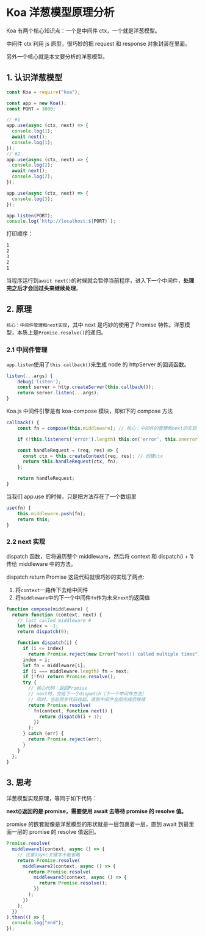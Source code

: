 # Koa 洋葱模型原理分析

Koa 有两个核心知识点：一个是中间件 ctx，一个就是洋葱模型。

中间件 ctx 利用 js 原型，很巧妙的把 request 和 response 对象封装在里面。

另外一个核心就是本文要分析的洋葱模型。

## 1. 认识洋葱模型

```js showLineNumbers
const Koa = require("koa");

const app = new Koa();
const PORT = 3000;

// #1
app.use(async (ctx, next) => {
  console.log(1);
  await next();
  console.log(1);
});
// #2
app.use(async (ctx, next) => {
  console.log(2);
  await next();
  console.log(2);
});

app.use(async (ctx, next) => {
  console.log(3);
});

app.listen(PORT);
console.log(`http://localhost:${PORT}`);
```

打印顺序：

```xml
1
2
3
2
1
```

当程序运行到`await next()`的时候就会暂停当前程序，进入下一个中间件，**处理完之后才会回过头来继续处理**。

## 2. 原理

`核心：中间件管理和next实现`，其中 next 是巧妙的使用了 Promise 特性。洋葱模型，本质上是`Promise.resolve()`的递归。

### 2.1 中间件管理

`app.listen`使用了`this.callback()`来生成 node 的 httpServer 的回调函数。

```js
listen(...args) {
    debug('listen');
    const server = http.createServer(this.callback());
    return server.listen(...args);
}
```

Koa.js 中间件引擎是有 koa-compose 模块，即如下的 compose 方法

```js
callback() {
    const fn = compose(this.middleware); // 核心：中间件的管理和next的实现

    if (!this.listeners('error').length) this.on('error', this.onerror);

    const handleRequest = (req, res) => {
      const ctx = this.createContext(req, res); // 创建ctx
      return this.handleRequest(ctx, fn);
    };

    return handleRequest;
}
```

当我们 app.use 的时候，只是把方法存在了一个数组里

```js
use(fn) {
    this.middleware.push(fn);
    return this;
}
```

### 2.2 next 实现

dispatch 函数，它将遍历整个 middleware，然后将 context 和 dispatch(i + 1)传给 middleware 中的方法。

dispatch return Promise 这段代码就很巧妙的实现了两点:

1. 将`context`一路传下去给中间件
2. 将`middleware`中的下一个中间件`fn`作为未来`next`的返回值

```js
function compose(middleware) {
  return function (context, next) {
    // last called middleware #
    let index = -1;
    return dispatch(0);

    function dispatch(i) {
      if (i <= index)
        return Promise.reject(new Error("next() called multiple times"));
      index = i;
      let fn = middleware[i];
      if (i === middleware.length) fn = next;
      if (!fn) return Promise.resolve();
      try {
        // 核心代码：返回Promise
        // next时，交给下一个dispatch（下一个中间件方法）
        // 同时，当前同步代码挂起，直到中间件全部完成后继续
        return Promise.resolve(
          fn(context, function next() {
            return dispatch(i + 1);
          })
        );
      } catch (err) {
        return Promise.reject(err);
      }
    }
  };
}
```

## 3. 思考

洋葱模型实现原理，等同于如下代码：

**next()返回的是 promise，需要使用 await 去等待 promise 的 resolve 值。**

promise 的嵌套就像是洋葱模型的形状就是一层包裹着一层，直到 await 到最里面一层的 promise 的 resolve 值返回。

```js
Promise.resolve(
  middleware1(context, async () => {
    // 注意async关键字不能省略
    return Promise.resolve(
      middleware2(context, async () => {
        return Promise.resolve(
          middleware3(context, async () => {
            return Promise.resolve();
          })
        );
      })
    );
  })
).then(() => {
  console.log("end");
});
```

